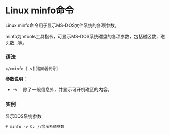 
# Linux minfo命令



Linux minfo命令用于显示MS-DOS文件系统的各项参数。

minfo为mtools工具指令，可显示MS-DOS系统磁盘的各项参数，包括磁区数，磁头数...等。

### 语法

```
</>minfo [-v][驱动器代号]
```

**参数说明**：

*   -v 　除了一般信息外，并显示可开机磁区的内容。

### 实例

显示DOS系统参数

```
# minfo -v C: //显示系统参数
```



